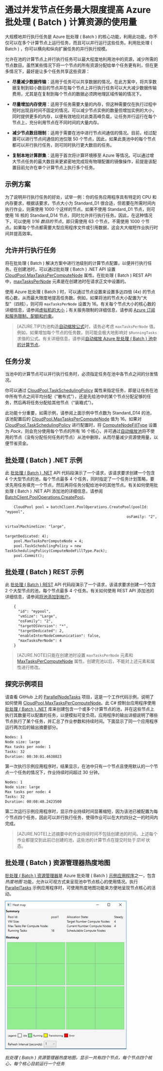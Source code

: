 <properties
   pageTitle="通过并行任务最大限度地使用批处理 ( Batch ) 节点 | Microsoft Azure"
   description="在 Azure Batch 池的每个节点上运行并发任务时，通过减少所使用的计算节点数来提高效率并降低成本"
   services="batch"
   documentationCenter=".net"
   authors="mmacy"
   manager="timlt"
   editor=""/>

   <tags
   	ms.service="batch"
   	ms.date="11/02/2015"
   	wacn.date="12/31/2015"/>

# 通过并发节点任务最大限度提高 Azure 批处理 ( Batch ) 计算资源的使用量

大规模地并行执行任务是 Azure 批处理 ( Batch ) 的核心功能，利用此功能，你不仅可以在多个计算节点上运行任务，而且可以并行运行这些任务。利用批处理 ( Batch ) ，你可以横向和纵向扩展任务的并行执行规模。

允许在池的计算节点上并行执行任务可以最大程度地利用池中的资源，减少所需的节点数目。虽然某些情况下将一个节点的所有资源分配给单个任务更有利，但在更多情况下，最好是让多个任务共享这些资源：

 - **尽量减少数据传输**：适用于任务可以共享数据的情况。在此方案中，将共享数据复制到较小数目的节点并在每个节点上并行执行任务可以大大减少数据传输费用，尤其是在复制到每个节点的数据必须跨地理区域传输的情况下。

 - **尽量增加内存使用**：适用于任务需要大量的内存，但这种需要仅在执行过程中短时出现且时间不固定的情况。可以减少节点实例的数量但增加实例的大小，同时提供更多的内存，以便有效地应对此类高峰负载，让任务并行运行在每个节点上，充分利用节点在不同时间的大量内存。

 - **减少节点数目限制**：适用于需要在池中进行节点间通信的情况。目前，经过配置可以进行节点间通信的池仅限 50 个节点，因此，如果此类池中的每个节点都可以并行执行任务，则可同时执行更大数目的任务。

 - **复制本地计算群集**：适用于首次将计算环境移至 Azure 等情况。可以通过增大节点任务的最大数目来更紧密地完成现有物理配置的镜像操作，前提是该配置目前允许在单个计算节点上执行多个任务。

## 示例方案

为了说明并行执行任务的好处，试举一例：你的任务应用程序具有特定的 CPU 和内存要求，根据该要求，节点大小为 Standard\_D1 很合适，但若要在所需时间内执行作业，则需使用 1000 个这样的节点。如果不使用 Standard\_D1 节点，则可使用 16 核的 Standard\_D14 节点，同时允许并行执行任务。因此，在这种情况下，可以使用 *1/16 数目的节点*，即只需使用 63 个节点，不需使用 1000 个节点。如果每个节点都需要大型应用程序文件或引用数据，这会大大缩短作业执行时间并提高效率。

## 允许并行执行任务

将在批处理 ( Batch ) 解决方案中进行池级别的计算节点配置，以便并行执行任务。在创建池时，可以通过批处理 ( Batch ) .NET API 设置 [CloudPool.MaxTasksPerComputeNode][maxtasks_net] 属性。在批处理 ( Batch ) REST API 中，[maxTasksPerNode][maxtasks_rest] 元素是在创建池时在请求正文中设置的。

使用 Azure 批处理 ( Batch ) 时，可以通过节点设置来设置多达四倍 (4x) 的节点核心数，从而最大限度地提高任务数。例如，如果将池的节点大小配置为“大型”（四核），则可将 `maxTasksPerNode` 设置为 16。有关每个节点大小的核心数的详细信息，请参阅[虚拟机的大小](/documentation/articles/virtual-machines-size-specs)；有关服务限制的详细信息，请参阅 [Azure 订阅和服务限制、配额和约束](/documentation/articles/azure-subscription-service-limits)。

> [AZURE.TIP]为池构造[自动缩放公式][enable_autoscaling]时，请务必考虑 `maxTasksPerNode` 值。例如，如果增加每个节点的任务数，则可能会极大地影响对 `$RunningTasks` 求值的公式。有关详细信息，请参阅[自动缩放 Azure 批处理 ( Batch ) 池中的计算节点](/documentation/articles/batch-automatic-scaling)。

## 任务分发

当池中的计算节点可以并行执行任务时，必须指定任务在池中各节点之间的分发情况。

你可以通过 [CloudPool.TaskSchedulingPolicy][task_schedule] 属性来指定任务，即是让任务在池中所有节点之间平均分配（“散布式”），还是先给池中的某个节点分配足够的任务，然后再将任务分配给其他节点（“装箱式”）。

此功能十分重要，如需示例，请参阅上面示例中节点数为 Standard\_D14 的池，该池配置后的 [CloudPool.MaxTasksPerComputeNode][maxtasks_net] 值为 16。如果对 [CloudPool.TaskSchedulingPolicy][task_schedule] 进行配置时，将 [ComputeNodeFillType][fill_type] 设置为 *Pack*，则会充分使用每个节点的所有 16 个核心，并可通过[自动缩放池](/documentation/articles/batch-automatic-scaling)将不使用的节点（没有分配任何任务的节点）从池中删除，从而尽量减少资源使用量，以便节省资金。

## 批处理 ( Batch ) .NET 示例

此 [批处理 ( Batch ) .NET][api_net] API 代码段演示了一个请求，该请求要求创建一个包含 4 个大型节点的池，每个节点最多 4 个任务，同时指定了一个任务计划策略，要求先用任务填充一个节点，然后再将任务分配给池中的其他节点。有关如何使用批处理 ( Batch ) .NET API 添加池的详细信息，请参阅 [BatchClient.PoolOperations.CreatePool][poolcreate_net]。

        CloudPool pool = batchClient.PoolOperations.CreatePool(poolId: "mypool",
        													osFamily: "2",
        													virtualMachineSize: "large",
        													targetDedicated: 4);
        pool.MaxTasksPerComputeNode = 4;
        pool.TaskSchedulingPolicy = new TaskSchedulingPolicy(ComputeNodeFillType.Pack);
        pool.Commit();

## 批处理 ( Batch ) REST 示例

此 [批处理 ( Batch ) REST][api_rest] API 代码段演示了一个请求，该请求要求创建一个包含 2 个大型节点的池，每个节点最多 4 个任务。有关如何使用 REST API 添加池的详细信息，请参阅[将池添加到帐户][maxtasks_rest]。

        {
          "id": "mypool",
          "vmSize": "Large",
          "osFamily": "2",
          "targetOSVersion": "*",
          "targetDedicated": 2,
          "enableInterNodeCommunication": false,
          "maxTasksPerNode": 4
        }

> [AZURE.NOTE]只能在创建池时设置 `maxTasksPerNode` 元素和 [MaxTasksPerComputeNode][maxtasks_net] 属性。创建完池以后，不能对上述元素和属性进行修改。

## 探究示例项目

请查看 GitHub 上的 [ParallelNodeTasks][parallel_tasks_sample] 项目，这是一个工作代码示例，说明了如何使用 [CloudPool.MaxTasksPerComputeNode][maxtasks_net]。此 C# 控制台应用程序使用 [批处理 ( Batch ) .NET][api_net] 库来创建包含一个或多个计算节点的池，并在这些节点上执行其数量可以配置的任务，以便模拟可变负荷。应用程序的输出详细说明了哪些节点执行了某个任务，并汇总了作业参数和持续时间。下面显示了同一个应用程序运行两次后的输出摘要部分。

```
Nodes: 1
Node size: large
Max tasks per node: 1
Tasks: 32
Duration: 00:30:01.4638023
```

第一次执行示例应用程序时，结果显示，在池中只有一个节点且使用默认的一个节点一个任务的情况下，作业持续时间超过 30 分钟。

```
Nodes: 1
Node size: large
Max tasks per node: 4
Tasks: 32
Duration: 00:08:48.2423500
```

第二次运行示例应用程序时，显示作业持续时间显著缩短，因为该池已被配置为每个节点四个任务，因此可以并行执行任务，使得作业可以在大约四分之一的时间内完成。

> [AZURE.NOTE]上述摘要中的作业持续时间不包括创建池的时间。上述每个作业都提交到此前已创建的池，这些池的计算节点在提交时处于*空闲* 状态。

## 批处理 ( Batch ) 资源管理器热度地图

[批处理 ( Batch ) 资源管理器][batch_explorer]是 Azure 批处理 ( Batch ) [示例应用程序][github_samples]之一，包含*热度地图* 功能，允许以可视方式来呈现池中节点核心的使用情况。执行 [ParallelTasks][parallel_tasks_sample] 示例应用程序时，可使用热度地图功能来方便地呈现节点核心的活动。

![批处理 ( Batch ) 资源管理器热度地图][1]

*批处理 ( Batch ) 资源管理器热度地图，显示一共有四个节点，每个节点四个核心，每个核心目前运行一个任务*

[api_net]: http://msdn.microsoft.com/library/azure/mt348682.aspx
[api_rest]: http://msdn.microsoft.com/library/azure/dn820158.aspx
[batch_explorer]: http://blogs.technet.com/b/windowshpc/archive/2015/01/20/azure-batch-explorer-sample-walkthrough.aspx
[cloudpool]: https://msdn.microsoft.com/library/azure/microsoft.azure.batch.cloudpool.aspx
[enable_autoscaling]: https://msdn.microsoft.com/library/azure/dn820173.aspx
[fill_type]: https://msdn.microsoft.com/zh-CN/library/microsoft.azure.batch.common.computenodefilltype.aspx
[github_samples]: https://github.com/Azure/azure-batch-samples
[maxtasks_net]: http://msdn.microsoft.com/library/azure/microsoft.azure.batch.cloudpool.maxtaskspercomputenode.aspx
[maxtasks_rest]: https://msdn.microsoft.com/library/azure/dn820174.aspx
[parallel_tasks_sample]: https://github.com/Azure/azure-batch-samples/tree/master/CSharp/ArticleProjects/ParallelTasks
[poolcreate_net]: https://msdn.microsoft.com/library/azure/microsoft.azure.batch.pooloperations.createpool.aspx
[task_schedule]: https://msdn.microsoft.com/library/microsoft.azure.batch.cloudpool.taskschedulingpolicy.aspx

[1]: ./media/batch-parallel-node-tasks\heat_map.png

<!---HONumber=79-->